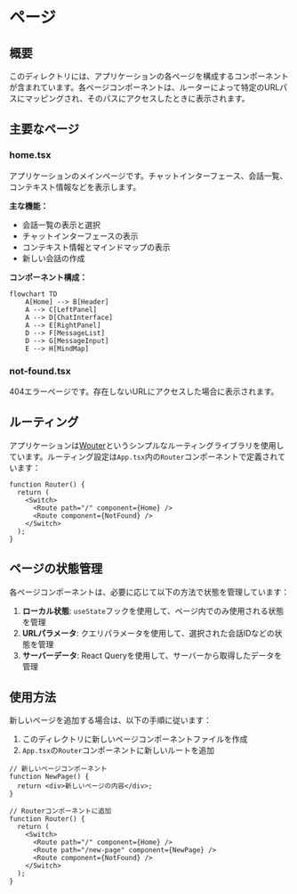# ページ

## 概要
このディレクトリには、アプリケーションの各ページを構成するコンポーネントが含まれています。各ページコンポーネントは、ルーターによって特定のURLパスにマッピングされ、そのパスにアクセスしたときに表示されます。

## 主要なページ

### home.tsx
アプリケーションのメインページです。チャットインターフェース、会話一覧、コンテキスト情報などを表示します。

**主な機能：**
- 会話一覧の表示と選択
- チャットインターフェースの表示
- コンテキスト情報とマインドマップの表示
- 新しい会話の作成

**コンポーネント構成：**
```mermaid
flowchart TD
    A[Home] --> B[Header]
    A --> C[LeftPanel]
    A --> D[ChatInterface]
    A --> E[RightPanel]
    D --> F[MessageList]
    D --> G[MessageInput]
    E --> H[MindMap]
```

### not-found.tsx
404エラーページです。存在しないURLにアクセスした場合に表示されます。

## ルーティング
アプリケーションは[Wouter](https://github.com/molefrog/wouter)というシンプルなルーティングライブラリを使用しています。ルーティング設定は`App.tsx`内の`Router`コンポーネントで定義されています：

```tsx
function Router() {
  return (
    <Switch>
      <Route path="/" component={Home} />
      <Route component={NotFound} />
    </Switch>
  );
}
```

## ページの状態管理
各ページコンポーネントは、必要に応じて以下の方法で状態を管理しています：

1. **ローカル状態**: `useState`フックを使用して、ページ内でのみ使用される状態を管理
2. **URLパラメータ**: クエリパラメータを使用して、選択された会話IDなどの状態を管理
3. **サーバーデータ**: React Queryを使用して、サーバーから取得したデータを管理

## 使用方法
新しいページを追加する場合は、以下の手順に従います：

1. このディレクトリに新しいページコンポーネントファイルを作成
2. `App.tsx`の`Router`コンポーネントに新しいルートを追加

```tsx
// 新しいページコンポーネント
function NewPage() {
  return <div>新しいページの内容</div>;
}

// Routerコンポーネントに追加
function Router() {
  return (
    <Switch>
      <Route path="/" component={Home} />
      <Route path="/new-page" component={NewPage} />
      <Route component={NotFound} />
    </Switch>
  );
}
``` 